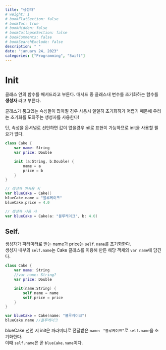 ```yaml
---
title: "생성자"
# weight: 1
# bookFlatSection: false
# bookToc: true
# bookHidden: false
# bookCollapseSection: false
# bookComments: false
# bookSearchExclude: false
description: " "
date: "january 24, 2023"
categories: ["Programming", "Swift"]
---
```

# Init
클래스 안의 함수를 매서드라고 부른다.
매서드 중 클래스내 변수를 초기화하는 함수를 **생성자** 라고 부른다.

클래스가 품고있는 속성들이 많아질 경우
사용시 일일히 초기화하기 어렵기 때문에 우리는 초기화를 도와주는 생성자를 사용한다!  

단, 속성을 옵셔널로 선언하면 값이 없을경우 nil로 표현이 가능하므로 init을 사용할 필요가 없다.

```swift
class Cake {
    var name: String
    var price: Double

    init (a:String, b:Double) {
        name = a
        price = b
    }
}

// 생성자 미사용 시
var blueCake = Cake()
blueCake.name = "블루케이크"
blueCake.price = 4.0

// 생성자 사용 시
var blueCake = Cake(a: "블루케이크", b: 4.0)
```

## Self.
  생성자가 파라미터로 받는 name과 price는 `self.name`를 초기화한다.  
  생성자 내부의 `self.name`는 Cake 클래스를 이용해 만든 해당 객체의 `var name`에 담긴다.
```swift
class Cake {
    var name: String
    //var name: String?
    var price: Double

    init(name:String) {
        self.name = name
        self.price = price
    }
}

var blueCake = Cake(name: "블루케이크")
blueCake.name //블루케이크
```
blueCake 선언 시 init은 파라미터로 전달받은 `name: "블루케이크"`로 `self.name`을 초기화한다.  
이때 `self.name`은 곧 `blueCake.name`이다.  
  